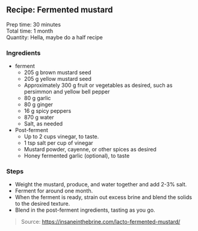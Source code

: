 ## Recipe: Fermented mustard
Prep time: 30 minutes  
Total time: 1 month  
Quantity: Hella, maybe do a half recipe  

### Ingredients
 - ferment
    - 205 g brown mustard seed
    - 205 g yellow mustard seed
    - Approximately 300 g fruit or vegetables as desired, such as persimmon and yellow bell pepper
    - 80 g garlic
    - 80 g ginger
    - 16 g spicy peppers
    - 870 g water
    - Salt, as needed
 - Post-ferment
    - Up to 2 cups vinegar, to taste.
    - 1 tsp salt per cup of vinegar
    - Mustard powder, cayenne, or other spices as desired
    - Honey fermented garlic (optional), to taste

### Steps
 - Weight the mustard, produce, and water together and add 2-3% salt.
 - Ferment for around one month.
 - When the ferment is ready, strain out excess brine and blend the solids to the desired texture.
 - Blend in the post-ferment ingredients, tasting as you go.

> Source: https://insaneinthebrine.com/lacto-fermented-mustard/